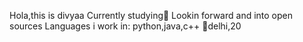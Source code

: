 Hola,this is divyaa
Currently studying🍓
Lookin forward and into open sources
Languages i work in: python,java,c++
📍delhi,20
<!---
geekingwd/geekingwd is a ✨ special ✨ repository because its `README.md` (this file) appears on your GitHub profile.
You can click the Preview link to take a look at your changes.
--->
